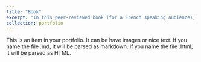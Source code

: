 ```yaml
---
title: "Book"
excerpt: "In this peer-reviewed book (for a French speaking audience), I introduce a social, epistemological, and historical perspective, while providing an overview of psychological and neuroscience research on autism in females. I also reflect on the challenges and complexities of autism diagnosis. Expert insights and testimonies from autisic females are interwoven with clinical views and the latest scientific findings. 1<br/><img src='/images/book1.jpg'>"
collection: portfolio
---
```


This is an item in your portfolio. It can be have images or nice text. If you name the file .md, it will be parsed as markdown. If you name the file .html, it will be parsed as HTML. 
